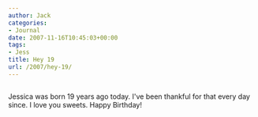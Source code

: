 ```yaml
---
author: Jack
categories:
- Journal
date: 2007-11-16T10:45:03+00:00
tags:
- Jess
title: Hey 19
url: /2007/hey-19/
---
```


<div class="flickr-frame">
  <p>
    <a href="http://www.flickr.com/photos/jbaty/2038034012/" title="photo sharing"><img src="http://farm3.static.flickr.com/2250/2038034012_7ec038f1ec.jpg" class="flickr-photo" alt="" /></a>
  </p>
</div>

<p class="flickr-yourcomment">
  Jessica was born 19 years ago today. I've been thankful for that every day since. I love you sweets. Happy Birthday!<br />
</p>